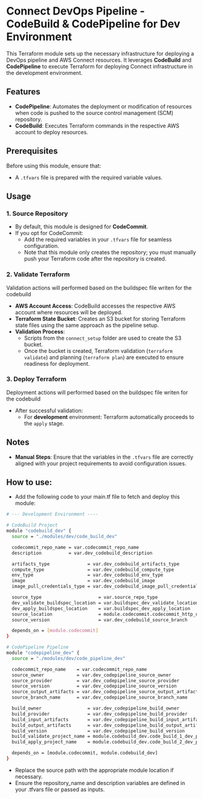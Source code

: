 # Connect DevOps Pipeline - CodeBuild & CodePipeline for Dev Environment

This Terraform module sets up the necessary infrastructure for deploying a DevOps pipeline and AWS Connect resources. It leverages **CodeBuild** and **CodePipeline** to execute Terraform for deploying Connect infrastructure in the development environment.

## Features

- **CodePipeline**: Automates the deployment or modification of resources when code is pushed to the source control management (SCM) repository.
- **CodeBuild**: Executes Terraform commands in the respective AWS account to deploy resources.

## Prerequisites

Before using this module, ensure that:

- A `.tfvars` file is prepared with the required variable values.

## Usage

### 1. Source Repository

- By default, this module is designed for **CodeCommit**.
- If you opt for CodeCommit:
  - Add the required variables in your `.tfvars` file for seamless configuration.
  - Note that this module only creates the repository; you must manually push your Terraform code after the repository is created.

### 2. Validate Terraform

Validation actions will performed based on the buildspec file writen for the codebuild

- **AWS Account Access**: CodeBuild accesses the respective AWS account where resources will be deployed.
- **Terraform State Bucket**: Creates an S3 bucket for storing Terraform state files using the same approach as the pipeline setup.
- **Validation Process**:
  - Scripts from the `connect_setup` folder are used to create the S3 bucket.
  - Once the bucket is created, Terraform validation (`terraform validate`) and planning (`terraform plan`) are executed to ensure readiness for deployment.

### 3. Deploy Terraform

Deployment actions will performed based on the buildspec file writen for the codebuild

- After successful validation:
  - For **development** environment: Terraform automatically proceeds to the `apply` stage.

## Notes

- **Manual Steps**: Ensure that the variables in the `.tfvars` file are correctly aligned with your project requirements to avoid configuration issues.

## How to use:

- Add the following code to your main.tf file to fetch and deploy this module:

```bash
# --- Development Environment ----

# CodeBuild Project
module "codebuild_dev" {
  source = "./modules/dev/code_build_dev"

  codecommit_repo_name = var.codecommit_repo_name
  description          = var.dev_codebuild_description

  artifacts_type              = var.dev_codebuild_artifacts_type
  compute_type                = var.dev_codebuild_compute_type
  env_type                    = var.dev_codebuild_env_type
  image                       = var.dev_codebuild_image
  image_pull_credentials_type = var.dev_codebuild_image_pull_credentials_type

  source_type                     = var.source_repo_type
  dev_validate_buildspec_location = var.buildspec_dev_validate_location
  dev_apply_buildspec_location    = var.buildspec_dev_apply_location
  source_location                 = module.codecommit.codecommit_http_url
  source_version                  = var.dev_codebuild_source_branch

  depends_on = [module.codecommit]
}

# CodePipeline Pipeline
module "codepipeline_dev" {
  source = "./modules/dev/code_pipeline_dev"

  codecommit_repo_name    = var.codecommit_repo_name
  source_owner            = var.dev_codepipeline_source_owner
  source_provider         = var.dev_codepipeline_source_provider
  source_version          = var.dev_codepipeline_source_version
  source_output_artifacts = var.dev_codepipeline_source_output_artifacts
  source_branch_name      = var.dev_codepipeline_source_branch_name

  build_owner                 = var.dev_codepipeline_build_owner
  build_provider              = var.dev_codepipeline_build_provider
  build_input_artifacts       = var.dev_codepipeline_build_input_artifacts
  build_output_artifacts      = var.dev_codepipeline_build_output_artifacts
  build_version               = var.dev_codepipeline_build_version
  build_validate_project_name = module.codebuild_dev.code_build_1_dev_projectname
  build_apply_project_name    = module.codebuild_dev.code_build_2_dev_projectname

  depends_on = [module.codecommit, module.codebuild_dev]
}
```

- Replace the source path with the appropriate module location if necessary.
- Ensure the repository_name and description variables are defined in your .tfvars file or passed as inputs.
